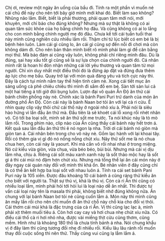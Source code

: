 Chị ơi, review một ngày ăn uống của bầu đi. Tính ra một phần vì muốn né cái chủ đề này cho nên tới bây giờ mình mới khai đó. Biết làm sao không? Nhũng não lắm. Biết, biết là phải thương, phải quan tâm mới nói, mới khuyên, mới chỉ bảo cho đúng không? Nhưng mà sự thật là không có ai quan tâm sức khỏe của họ bằng chính họ đâu. Và cũng không có ai lo lắng cho con mình bằng chính người mẹ đó đâu. Chưa kể tới cái tuần tuổi thai này mình cũng nghiên cứu nhiều lắm rồi. Thậm chí từ lúc biết có em bé là bị bệnh hèn luôn. Làm cái gì cũng lo, ăn cái gì cũng sợ đến nỗi đi chơi mà còn không dám đi. Cho nên bản thân mình biết rõ mình phải làm gì để cân bằng mọi thứ. Mà bảo đảm ai cũng vậy luôn, không phải chỉ riêng mình đâu. Dù là đúng, sai hay xấu tốt gì cũng sẽ là sự lựa chọn của chính người đó. Cá nhân mình rất là hoan hỉ đón nhận những cái lời yêu thương và quan tâm từ mọi người. Chỉ xin duy nhất một điều thôi đó là đừng áp đặt và đừng đưa thêm áp lực cho mẹ bầu. Quay trở lại với món quà đáng yêu và tích cực này thì. Đây là cách tụi mình nắm tay thể hiện tình cảm nè. Xong cái tiết mục ăn sáng uống cà phê chiêu chiêu thì mình đi sắm đồ em bé. Sàn tới sàn lui cả một hai tiếng á tới giờ đói bụng luôn. Lượn đại vô quán Ấn Độ ăn thử cái bánh chiên phồng này nè. Chính xác là bánh Pani Puri trứ danh của món ăn đường phố Ấn Độ. Còn cái này là bánh Naan bơ tỏi ăn với lại cà ri cừu. Ê nhìn quay clip vậy thôi chứ cái thố này ở ngoài nhỏ xíu à. Phải nói là siêu hào hứng vì lần đầu ăn thử mà. Đầu tiên là sẽ khoét cái lỗ xong rồi nhét nhân vô. Có tới ba loại sốt, mình sẽ ăn thử sốt me trước. Ta nói khúc này là tò mò lắm rồi. Trong phim nào, clip nào của Ấn cũng thấy cái bánh này hết trơn á. Kết quả sau lần đầu ăn thử thì ê nó ngon lạ nha. Trời ơi cái bánh nó giòn mà giòn tan á. Cái nhân bên trong cho vô này nè. Gồm lạc hành với lại khoai tây. Rồi có thêm gia vị gì đó nó nồng nồng chút xíu. Nãy thử sốt me là nó chua chua hen, còn cái này là yaourt. Khi mà cắn vô rồi nhai nhai ở trong miệng. Nó cứ kiểu vừa giòn, vừa chua, vừa béo béo, bùi bùi. Nhưng mà cái vị dịu lắm nha, chịu á. Riêng cái sốt màu xanh xanh này là sốt thảo mộc hay là sốt gì á thì cái mùi nó đậm hơn chút xíu. Nhưng mà tổng thể lại ăn cái món này ở đây ngay cái quán này đối với mình thì khá ổn. Bé nhân viên ở đây cũng chỉ là có thể ăn kết hợp ba loại sốt với nhau luôn á. Tính ra cái set bánh Pani Puri này là 105 xiền. Được đâu khoảng 10 cái bánh á cũng ráng thử kiểu ăn cho biết với người ta. Thật sự thú vị, khá là thú vị. Còn cà ri Ấn thì cũng có nhiều loại lắm, mình phải hỏi tới hỏi lui là loại nào dễ ăn nhất. Thì được tư vấn cái loại này tên là masala thì phải, không biết nhớ đúng không nữa. Ăn chung với lại bánh Naan bơ tỏi nè cũng cuốn lắm á. Món này thì mình cũng ăn mấy lần rồi cho nên chỉ muốn đi ăn thử chỗ này chỗ kia cho đổi vị thôi. Cái thơm cái mùi khá là đặc trưng của cà ri Ấn. Vị thì cũng lạc lạc à, mình phải xịt thêm muối tiêu á. Còn hơi cay cay và hơi chua nhẹ chút xíu nữa. Có điều cái thố cà ri hơi nhỏ nha, được vài miếng thịt cừu cũng thơm, cũng mềm. Hình như là khoảng 180 thố là chưa tính bánh á nha. Nói chung khẩu vị ở đây làm thì cũng tương đối nhẹ đi nhiều rồi. Kiểu lâu lâu rảnh rỗi muốn thay đổi cuộc sống thì nên thử. Thấy cũng vui cũng lạ lẫm lắm á.